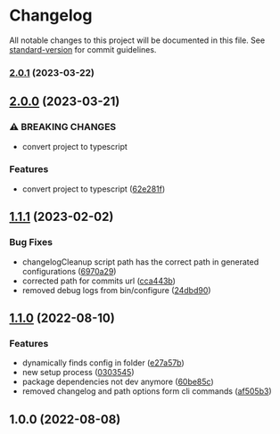 # Changelog

All notable changes to this project will be documented in this file. See [standard-version](https://github.com/conventional-changelog/standard-version) for commit guidelines.

### [2.0.1](/Francesco-Musio/unity-changelog-creator/compare/v2.0.0...v2.0.1) (2023-03-22)

## [2.0.0](https://github.com/Francesco-Musio/unity-changelog-creator/compare/v1.1.1...v2.0.0) (2023-03-21)


### ⚠ BREAKING CHANGES

* convert project to typescript

### Features

* convert project to typescript ([62e281f](https://github.com/Francesco-Musio/unity-changelog-creator/commit/62e281ff065a6f54b2c40f612caf1b2ab0b48057))

## [1.1.1](https://github.com/Francesco-Musio/unity-changelog-creator/compare/v1.1.0...v1.1.1) (2023-02-02)

### Bug Fixes

- changelogCleanup script path has the correct path in generated configurations ([6970a29](https://github.com/Francesco-Musio/unity-changelog-creator/commit/6970a290635e2c6f6f4dbd5757ef7562f6075a94))
- corrected path for commits url ([cca443b](https://github.com/Francesco-Musio/unity-changelog-creator/commit/cca443bd1f50cdc026c9658bf851c0fe75fae61d))
- removed debug logs from bin/configure ([24dbd90](https://github.com/Francesco-Musio/unity-changelog-creator/commit/24dbd905485034c0a796d89b3bddd5db619af08b))

## [1.1.0](https://github.com/Francesco-Musio/unity-changelog-creator/compare/v1.0.0...v1.1.0) (2022-08-10)

### Features

- dynamically finds config in folder ([e27a57b](https://github.com/Francesco-Musio/unity-changelog-creator/commit/e27a57be0d02886005fae005245ba70b54bf0fc9))
- new setup process ([0303545](https://github.com/Francesco-Musio/unity-changelog-creator/commit/0303545b94335dc8fc6bae7a0e8416f1fae2fdf4))
- package dependencies not dev anymore ([60be85c](https://github.com/Francesco-Musio/unity-changelog-creator/commit/60be85cceeb604dfd90b33d4cbaf7ff962adecb5))
- removed changelog and path options form cli commands ([af505b3](https://github.com/Francesco-Musio/unity-changelog-creator/commit/af505b37f8961b0eb95c75cb7c00dfac78c43ca3))

## 1.0.0 (2022-08-08)

